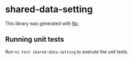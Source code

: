 # shared-data-setting

This library was generated with [Nx](https://nx.dev).

## Running unit tests

Run `nx test shared-data-setting` to execute the unit tests.
